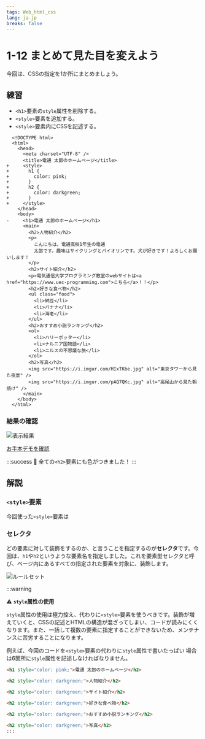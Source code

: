 ```yaml
---
tags: Web_html_css
lang: ja-jp
breaks: false
---
```


# 1-12 まとめて見た目を変えよう

<!-- 目標 -->
今回は、CSSの指定を1か所にまとめましょう。

## 練習

<!-- 指示 -->
- `<h1>`要素の`style`属性を削除する。
- `<style>`要素を追加する。
- `<style>`要素内にCSSを記述する。

```diff=1
  <!DOCTYPE html>
  <html>
    <head>
      <meta charset="UTF-8" />
      <title>電通 太郎のホームページ</title>
+     <style>
+       h1 {
+         color: pink;
+       }
+       h2 {
+         color: darkgreen;
+       }
+     </style>
    </head>
    <body>
-     <h1>電通 太郎のホームページ</h1>
      <main>
        <h2>人物紹介</h2>
        <p>
          こんにちは。電通高校1年生の電通
          太郎です。趣味はサイクリングとバイオリンです。犬が好きです！よろしくお願いします！
        </p>
        <h2>サイト紹介</h2>
        <p>電気通信大学プログラミング教室のwebサイトは<a href="https://www.uec-programming.com">こちら</a>！！</p>
        <h2>好きな食べ物</h2>
        <ul class="food">
          <li>納豆</li>
          <li>バナナ</li>
          <li>海老</li>
        </ul>
        <h2>おすすめ小説ランキング</h2>
        <ol>
          <li>ハリーポッター</li>
          <li>ナルニア国物語</li>
          <li>ニルスの不思議な旅</li>
        </ol>
        <h2>写真</h2>
        <img src="https://i.imgur.com/HIxTKbe.jpg" alt="東京タワーから見た夜景" />
        <img src="https://i.imgur.com/pAQ7QKc.jpg" alt="高尾山から見た朝焼け" />
      </main>
    </body>
  </html>
```

### 結果の確認

<!-- 結果画像 -->
![表示結果](https://uec-programming.github.io/basic_training/web-sample/img/demo1-12.png)

<!-- お手本リンク -->
[お手本デモを確認](https://uec-programming.github.io/basic_training/web-sample/demo1-12.html "デモ")

<!-- お祝い -->
:::success
:tada: 全ての`<h2>`要素にも色がつきました！
:::


## 解説

### `<style>`要素

<!-- 説明 -->
今回使った`<style>`要素は

### セレクタ

どの要素に対して装飾をするのか、と言うことを指定するのが**セレクタ**です。今回は、`h1`や`h2`というような要素名を指定しました。これを要素型セレクタと呼び、ページ内にあるすべての指定された要素を対象に、装飾します。

![ルールセット](https://uec-programming.github.io/basic_training/web-sample/img/css-selector.png)

<!--
参考:
セレクタ
https://developer.mozilla.org/ja/docs/Learn/CSS/Building_blocks/Selectors
要素型セレクタ
https://developer.mozilla.org/ja/docs/Web/CSS/Type_selectors
ルールセット
https://developer.mozilla.org/ja/docs/Learn/Getting_started_with_the_web/CSS_basics#Anatomy_of_a_CSS_ruleset
CSSの構文 https://developer.mozilla.org/ja/docs/Learn/CSS/First_steps/What_is_CSS -->

:::warning

<!--
参考: https://developer.mozilla.org/ja/docs/Learn/CSS/First_steps/How_CSS_is_structured#Inline_styles
-->

:warning: **`style`属性の使用**

`style`属性の使用は極力控え、代わりに`<style>`要素を使うべきです。装飾が増えていくと、CSSの記述とHTMLの構造が混ざってしまい、コードが読みにくくなります。また、一括して複数の要素に指定することができないため、メンテナンスに苦労することになります。

例えば、今回のコードを`<style>`要素の代わりに`style`属性で書いたっばい
場合は6箇所に`style`属性を記述しなければなりません。
```html
<h1 style="color: pink;">電通 太郎のホームページ</h2>

<h2 style="color: darkgreen;">人物紹介</h2>

<h2 style="color: darkgreen;">サイト紹介</h2>

<h2 style="color: darkgreen;">好きな食べ物</h2>

<h2 style="color: darkgreen;">おすすめ小説ランキング</h2>

<h2 style="color: darkgreen;">写真</h2>
:::